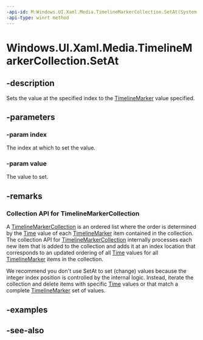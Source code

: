 ```yaml
---
-api-id: M:Windows.UI.Xaml.Media.TimelineMarkerCollection.SetAt(System.UInt32,Windows.UI.Xaml.Media.TimelineMarker)
-api-type: winrt method
---
```


<!-- Method syntax
public void SetAt(System.UInt32 index, Windows.UI.Xaml.Media.TimelineMarker value)
-->

# Windows.UI.Xaml.Media.TimelineMarkerCollection.SetAt

## -description
Sets the value at the specified index to the [TimelineMarker](timelinemarker.md) value specified.


## -parameters
### -param index
The index at which to set the value.

### -param value
The value to set.

## -remarks
### Collection API for **TimelineMarkerCollection**

A [TimelineMarkerCollection](timelinemarkercollection.md) is an ordered list where the order is determined by the [Time](timelinemarker_time.md) value of each [TimelineMarker](timelinemarker.md) item contained in the collection. The collection API for [TimelineMarkerCollection](timelinemarkercollection.md) internally processes each new item that is added to the collection and adds it at an index location that corresponds to an updated ordering of all [Time](timelinemarker_time.md) values for all [TimelineMarker](timelinemarker.md) items in the collection.

We recommend you don't use SetAt to set (change) values because the integer index position is controlled by the internal logic. Instead, iterate the collection and delete items with specific [Time](timelinemarker_time.md) values or that match a complete [TimelineMarker](timelinemarker.md) set of values.

## -examples

## -see-also
